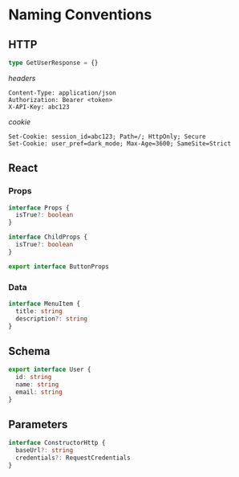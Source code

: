 # Naming Conventions

## HTTP

```ts
type GetUserResponse = {}
```

_headers_

```http
Content-Type: application/json
Authorization: Bearer <token>
X-API-Key: abc123
```

_cookie_

```http
Set-Cookie: session_id=abc123; Path=/; HttpOnly; Secure
Set-Cookie: user_pref=dark_mode; Max-Age=3600; SameSite=Strict
```

## React

### Props

```ts
interface Props {
  isTrue?: boolean
}

interface ChildProps {
  isTrue?: boolean
}

export interface ButtonProps
```

### Data

```ts
interface MenuItem {
  title: string
  description?: string
}
```

## Schema

```ts
export interface User {
  id: string
  name: string
  email: string
}
```

## Parameters

```ts
interface ConstructorHttp {
  baseUrl?: string
  credentials?: RequestCredentials
}
```
